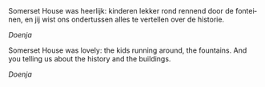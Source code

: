 <div lang="nl">
Somerset House was heerlijk: kinderen lekker rond rennend door de fonteinen, en jij wist ons ondertussen alles te vertellen over de historie.

*Doenja*
</div>

<div lang="en">
Somerset House was lovely: the kids running around, the fountains. And you telling us about the history and the buildings.

*Doenja*
</div>
